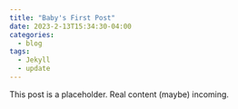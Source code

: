 ```yaml
---
title: "Baby's First Post"
date: 2023-2-13T15:34:30-04:00
categories:
  - blog
tags:
  - Jekyll
  - update
---
```


This post is a placeholder. Real content (maybe) incoming. 
